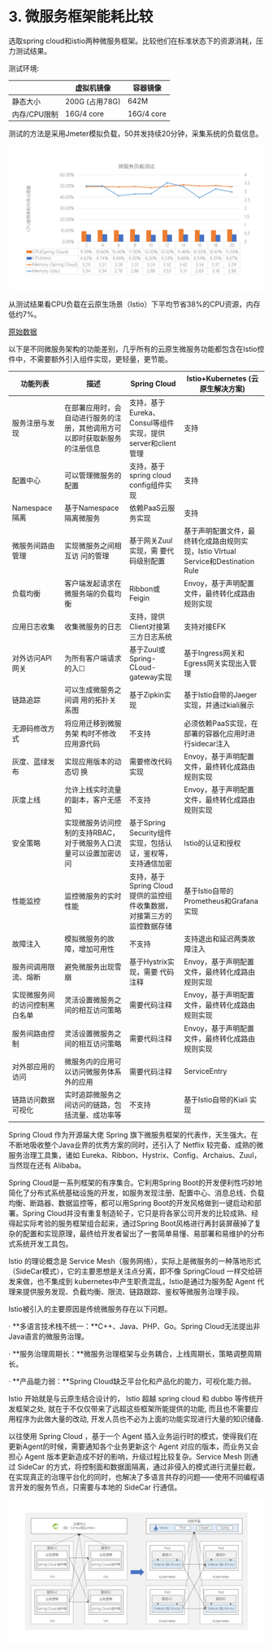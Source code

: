 # 3. 微服务框架能耗比较

选取spring cloud和istio两种微服务框架。比较他们在标准状态下的资源消耗，压力测试结果。

测试环境:

|              | **虚拟机镜像** | **容器镜像** |
| ------------ | -------------- | ------------ |
| 静态大小     | 200G (占用78G) | 642M         |
| 内存/CPU限制 | 16G/4 core     | 16G/4 core   |

 

测试的方法是采用Jmeter模拟负载，50并发持续20分钟，采集系统的负载信息。

![Microservice_Frameworks_Test](imgs/Microservice_Frameworks_Test_20220927.png)

从测试结果看CPU负载在云原生场景（Istio）下平均节省38%的CPU资源，内存低约7%。

[原始数据](istio_vs_spring_compare_20220915.md)

 

以下是不同微服务架构的功能差别，几乎所有的云原生微服务功能都包含在Istio控件中，不需要额外引入组件实现，更轻量，更节能。

| **功能列表**                   | **描述**                                                     | **Spring Cloud**                                             | **Istio+Kubernetes**   **(云原生解决方案)**                  |
| ------------------------------ | ------------------------------------------------------------ | ------------------------------------------------------------ | ------------------------------------------------------------ |
| 服务注册与发现                 | 在部署应用时，会自动进行服务的注册，其他调用方可以即时获取新服务的注册信息 | 支持，基于Eureka、Consul等组件实现，提供server和client管理   | 支持                                                         |
| 配置中心                       | 可以管理微服务的配置                                         | 支持，基于spring  cloud config组件实现                       | 支持                                                         |
| Namespace隔离                  | 基于Namespace隔离微服务                                      | 依赖PaaS云服务实现                                           | 支持                                                         |
| 微服务间路由管理               | 实现微服务之间相互访  问的管理                               | 基于网关Zuul实现，需 要代码级别配置                          | 基于声明配置文件，最终转化成路由规则实现，Istio VIrtual  Service和Destination Rule |
| 负载均衡                       | 客户端发起请求在微服务端的负载均衡                           | Ribbon或Feigin                                               | Envoy，基于声明配置 文件，最终转化成路由 规则实现            |
| 应用日志收集                   | 收集微服务的日志                                             | 支持，提供Client对接第三方日志系统                           | 支持对接EFK                                                  |
| 对外访问API网关                | 为所有客户端请求的入☐                                        | 基于Zuul或Spring-CLoud-gateway实现                           | 基于Ingress网关和Egress网关实现出入管理                      |
| 链路追踪                       | 可以生成微服务之间调  用的拓扑关系图                         | 基于Zipkin实现                                               | 基于Istio自带的Jaeger 实现，并通过kiali展示                  |
| 无源码修改方式                 | 将应用迁移到微服务架  构时不修改应用源代码                   | 不支持                                                       | 必须依赖PaaS实现，在 部署的容器化应用时进 行sidecar注入      |
| 灰度、蓝绿发布                 | 实现应用版本的动态切  换                                     | 需要修改代码实现                                             | Envoy，基于声明配置文件，最终转化成路由规则实现              |
| 灰度上线                       | 允许上线实时流量的副本，客户无感知                           | 不支持                                                       | Envoy，基于声明配置文件，最终转化成路由规则实现              |
| 安全策略                       | 实现微服务访问控制的支持RBAC，对于微服务入口流量可以设置加密访问 | 基于Spring  Security组件实现，包括认证，鉴权等，支持通信加密 | Istio的认证和授权                                            |
| 性能监控                       | 监控微服务的实时性能                                         | 支持，基于Spring  Cloud提供的监控组件收集数据，对接第三方的监控数据存储 | 基于Istio自带的Prometheus和Grafana实现                       |
| 故障注入                       | 模拟微服务的故障，增加可用性                                 | 不支持                                                       | 支持退出和延迟两类故障注入                                   |
| 服务间调用限流、熔断           | 避免微服务出现雪崩                                           | 基于Hystrix实现，需要 代码注释                               | Envoy，基于声明配置 文件，最终转化成路由 规则实现            |
| 实现微服务间的访问控制黑白名单 | 灵活设置微服务之间的相互访问策略                             | 需要代码注释                                                 | Envoy，基于声明配置 文件，最终转化成路由 规则实现            |
| 服务间路由控制                 | 灵活设置微服务之间的相互访问策略                             | 需要代码注释                                                 | Envoy，基于声明配置 文件，最终转化成路由 规则实现            |
| 对外部应用的访问               | 微服务内的应用可以访问微服务体系外的应用                     | 需要代码注释                                                 | ServiceEntry                                                 |
| 链路访问数据可视化             | 实时追踪微服务之间访问的链路，包括流量、成功率等             | 不支持                                                       | 基于Istio自带的Kiali 实现                                    |







Spring Cloud 作为开源届大佬 Spring 旗下微服务框架的代表作，天生强大。在不断地吸收整个Java业界的优秀方案的同时，还引入了 Netflix 较完备、成熟的微服务治理工具集，诸如 Eureka、Ribbon、Hystrix、Config、Archaius、Zuul，当然现在还有 Alibaba。

Spring Cloud是一系列框架的有序集合。它利用Spring Boot的开发便利性巧妙地简化了分布式系统基础设施的开发，如服务发现注册、配置中心、消息总线、负载均衡、断路器、数据监控等，都可以用Spring Boot的开发风格做到一键启动和部署。Spring Cloud并没有重复制造轮子，它只是将各家公司开发的比较成熟、经得起实际考验的服务框架组合起来，通过Spring Boot风格进行再封装屏蔽掉了复杂的配置和实现原理，最终给开发者留出了一套简单易懂、易部署和易维护的分布式系统开发工具包。

Istio 的理论概念是 Service Mesh（服务网络），实际上是微服务的一种落地形式（SideCar模式），它的主要思想是关注点分离，即不像 SpringCloud 一样交给研发来做，也不集成到 kubernetes中产生职责混乱，Istio是通过为服务配 Agent 代理来提供服务发现、负截均衡、限流、链路跟踪、鉴权等微服务治理手段。

Istio被引入的主要原因是传统微服务存在以下问题。

·    **多语言技术栈不统一：**C++、Java、PHP、Go。Spring Cloud无法提出非Java语言的微服务治理。

·    **服务治理周期长：**微服务治理框架与业务耦合，上线周期长，策略调整周期长。

·    **产品能力弱：**Spring Cloud缺乏平台化和产品化的能力，可视化能力弱。

Istio 开始就是与云原生结合设计的， Istio 超越 spring cloud 和 dubbo 等传统开发框架之处, 就在于不仅仅带来了远超这些框架所能提供的功能, 而且也不需要应用程序为此做大量的改动, 开发人员也不必为上面的功能实现进行大量的知识储备.

以往使用 Spring Cloud ，基于一个 Agent 插入业务运行时的模式，使得我们在更新Agent的时候，需要通知各个业务更新这个 Agent 对应的版本，而业务又会担心 Agent 版本更新造成不好的影响，升级过程比较复杂。Service Mesh 则通过 SideCar 的方式，将控制面和数据面隔离，通过非侵入的模式进行流量拦截，在实现真正的治理平台化的同时，也解决了多语言共存的问题——使用不同编程语言开发的服务节点，只需要与本地的 SideCar 行通信。

![microservice_arch_compare](imgs/microservice_arch_compare.png)
